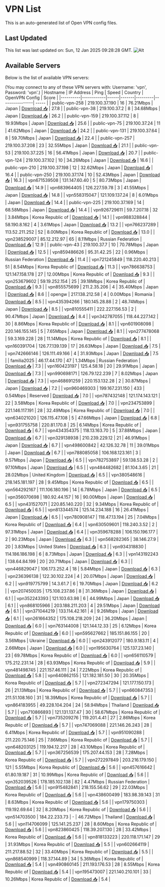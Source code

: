 # VPN List

This is an auto-generated list of Open VPN config files.

## Last Updated

This list was last updated on: Sun, 12 Jan 2025 09:28:28 GMT.
![Alt](https://repobeats.axiom.co/api/embed/186b98318ef1479477931607c1ad7d823f12451f.svg "Repobeats analytics image")

## Available Servers

Below is the list of available VPN servers:

(You may connect to any of these VPN servers with: Username: 'vpn', Password: 'vpn'.)
| Hostname | IP Address | Ping | Speed | Country | OpenVPN Config | Score |
|----------|------------|------|-------|---------|----------------| ----- |
| public-vpn-258 | 219.100.37.190 | 16 | 76.21Mbps | Japan | [Download 📥](./configs/server_0_JP.ovpn) | 27.8 |
| public-vpn-38 | 219.100.37.2 | 8 | 34.68Mbps | Japan | [Download 📥](./configs/server_1_JP.ovpn) | 26.2 |
| public-vpn-159 | 219.100.37.112 | 8 | 19.93Mbps | Japan | [Download 📥](./configs/server_2_JP.ovpn) | 25.6 |
| public-vpn-75 | 219.100.37.24 | 11 | 41.62Mbps | Japan | [Download 📥](./configs/server_3_JP.ovpn) | 24.2 |
| public-vpn-131 | 219.100.37.64 | 8 | 59.70Mbps | Japan | [Download 📥](./configs/server_4_JP.ovpn) | 22.4 |
| public-vpn-257 | 219.100.37.208 | 23 | 32.55Mbps | Japan | [Download 📥](./configs/server_5_JP.ovpn) | 21.1 |
| public-vpn-53 | 219.100.37.225 | 16 | 56.41Mbps | Japan | [Download 📥](./configs/server_6_JP.ovpn) | 20.7 |
| public-vpn-124 | 219.100.37.102 | 10 | 34.26Mbps | Japan | [Download 📥](./configs/server_7_JP.ovpn) | 16.6 |
| public-vpn-210 | 219.100.37.198 | 12 | 32.62Mbps | Japan | [Download 📥](./configs/server_8_JP.ovpn) | 16.4 |
| public-vpn-250 | 219.100.37.174 | 10 | 52.43Mbps | Japan | [Download 📥](./configs/server_9_JP.ovpn) | 16.3 |
| vpn671539508 | 131.147.60.40 | 5 | 80.73Mbps | Japan | [Download 📥](./configs/server_10_JP.ovpn) | 14.9 |
| vpn683964405 | 126.227.59.78 | 3 | 41.55Mbps | Japan | [Download 📥](./configs/server_11_JP.ovpn) | 14.8 |
| vpn558315047 | 121.109.137.24 | 8 | 6.01Mbps | Japan | [Download 📥](./configs/server_12_JP.ovpn) | 14.4 |
| public-vpn-225 | 219.100.37.169 | 14 | 68.58Mbps | Japan | [Download 📥](./configs/server_13_JP.ovpn) | 14.4 |
| vpn926729611 | 59.7.207.18 | 32 | 3.84Mbps | Korea Republic of | [Download 📥](./configs/server_14_KR.ovpn) | 14.1 |
| vpn988328844 | 58.190.8.162 | 4 | 3.61Mbps | Japan | [Download 📥](./configs/server_15_JP.ovpn) | 13.2 |
| vpn766237289 | 113.52.211.252 | 52 | 8.00Mbps | Korea Republic of | [Download 📥](./configs/server_16_KR.ovpn) | 13.0 |
| vpn238529007 | 85.12.212.97 | 65 | 8.11Mbps | Russian Federation | [Download 📥](./configs/server_17_RU.ovpn) | 12.9 |
| public-vpn-43 | 219.100.37.7 | 10 | 70.78Mbps | Japan | [Download 📥](./configs/server_18_JP.ovpn) | 12.5 |
| vpn859486626 | 95.31.42.25 | 22 | 0.96Mbps | Russian Federation | [Download 📥](./configs/server_19_RU.ovpn) | 11.4 |
| vpn721245849 | 118.220.40.213 | 51 | 8.54Mbps | Korea Republic of | [Download 📥](./configs/server_20_KR.ovpn) | 11.3 |
| vpn786638753 | 121.147.158.178 | 27 | 12.00Mbps | Korea Republic of | [Download 📥](./configs/server_21_KR.ovpn) | 9.3 |
| vpn253679602 | 59.19.252.154 | 25 | 39.18Mbps | Korea Republic of | [Download 📥](./configs/server_22_KR.ovpn) | 9.3 |
| vpn855575699 | 211.2.35.206 | 4 | 35.40Mbps | Japan | [Download 📥](./configs/server_23_JP.ovpn) | 8.6 |
| opengw | 217.138.212.58 | 4 | 0.00Mbps | Romania | [Download 📥](./configs/server_24_RO.ovpn) | 8.5 |
| vpn435394266 | 180.145.28.88 | 2 | 48.74Mbps | Japan | [Download 📥](./configs/server_25_JP.ovpn) | 8.5 |
| vpn810555411 | 222.227.156.53 | 2 | 90.47Mbps | Japan | [Download 📥](./configs/server_26_JP.ovpn) | 8.4 |
| vpn342787055 | 118.44.227.142 | 30 | 8.86Mbps | Korea Republic of | [Download 📥](./configs/server_27_KR.ovpn) | 8.1 |
| vpn601908098 | 220.146.155.145 | 5 | 7.65Mbps | Japan | [Download 📥](./configs/server_28_JP.ovpn) | 8.1 |
| vpn277478068 | 59.3.169.228 | 28 | 11.14Mbps | Korea Republic of | [Download 📥](./configs/server_29_KR.ovpn) | 8.1 |
| vpn160391704 | 126.77.139.139 | 17 | 26.63Mbps | Japan | [Download 📥](./configs/server_30_JP.ovpn) | 7.5 |
| vpn742666146 | 126.111.49.166 | 4 | 31.93Mbps | Japan | [Download 📥](./configs/server_31_JP.ovpn) | 7.5 |
| familia2025 | 46.17.44.170 | 47 | 1.34Mbps | Russian Federation | [Download 📥](./configs/server_32_RU.ovpn) | 7.3 |
| vpn160423197 | 125.4.58.18 | 20 | 29.91Mbps | Japan | [Download 📥](./configs/server_33_JP.ovpn) | 7.3 |
| vpn990698171 | 126.79.122.239 | 7 | 8.02Mbps | Japan | [Download 📥](./configs/server_34_JP.ovpn) | 7.3 |
| vpn468691259 | 220.153.132.28 | 2 | 30.87Mbps | Japan | [Download 📥](./configs/server_35_JP.ovpn) | 7.2 |
| vpn960469303 | 199.167.231.150 | 433 | 0.54Mbps | Reserved | [Download 📥](./configs/server_36_ZZ.ovpn) | 7.0 |
| vpn787432148 | 121.174.143.121 | 22 | 3.58Mbps | Korea Republic of | [Download 📥](./configs/server_37_KR.ovpn) | 7.0 |
| vpn234753899 | 221.146.117.191 | 28 | 32.49Mbps | Korea Republic of | [Download 📥](./configs/server_38_KR.ovpn) | 7.0 |
| vpn634021020 | 126.115.47.108 | 5 | 47.66Mbps | Japan | [Download 📥](./configs/server_39_JP.ovpn) | 6.8 |
| vpn931755758 | 220.81.170.8 | 25 | 6.14Mbps | Korea Republic of | [Download 📥](./configs/server_40_KR.ovpn) | 6.7 |
| vpn434354375 | 118.13.163.70 | 5 | 37.88Mbps | Japan | [Download 📥](./configs/server_41_JP.ovpn) | 6.7 |
| vpn329138938 | 210.239.229.12 | 21 | 46.91Mbps | Japan | [Download 📥](./configs/server_42_JP.ovpn) | 6.7 |
| vpn498600842 | 42.126.32.78 | 11 | 39.01Mbps | Japan | [Download 📥](./configs/server_43_JP.ovpn) | 6.7 |
| vpn788085058 | 106.168.123.161 | 3 | 9.57Mbps | Japan | [Download 📥](./configs/server_44_JP.ovpn) | 6.5 |
| vpn782753897 | 59.138.53.28 | 2 | 97.10Mbps | Japan | [Download 📥](./configs/server_45_JP.ovpn) | 6.5 |
| vpn484482682 | 81.104.3.65 | 21 | 28.02Mbps | United Kingdom | [Download 📥](./configs/server_46_GB.ovpn) | 6.5 |
| vpn380548616 | 218.145.181.197 | 28 | 9.45Mbps | Korea Republic of | [Download 📥](./configs/server_47_KR.ovpn) | 6.5 |
| vpn564292167 | 111.106.180.196 | 14 | 6.78Mbps | Japan | [Download 📥](./configs/server_48_JP.ovpn) | 6.5 |
| vpn356070698 | 180.92.44.157 | 16 | 90.00Mbps | Japan | [Download 📥](./configs/server_49_JP.ovpn) | 6.5 |
| vpn431527071 | 220.85.140.220 | 32 | 9.34Mbps | Korea Republic of | [Download 📥](./configs/server_50_KR.ovpn) | 6.5 |
| vpn813344574 | 125.14.234.188 | 16 | 26.41Mbps | Japan | [Download 📥](./configs/server_51_JP.ovpn) | 6.5 |
| vpn780908147 | 118.47.13.194 | 25 | 7.04Mbps | Korea Republic of | [Download 📥](./configs/server_52_KR.ovpn) | 6.4 |
| vpn630509601 | 118.240.3.52 | 2 | 97.31Mbps | Japan | [Download 📥](./configs/server_53_JP.ovpn) | 6.4 |
| vpn359678288 | 106.150.196.177 | 2 | 90.23Mbps | Japan | [Download 📥](./configs/server_54_JP.ovpn) | 6.3 |
| vpn568282365 | 38.146.27.9 | 20 | 3.83Mbps | United States | [Download 📥](./configs/server_55_US.ovpn) | 6.3 |
| vpn934318830 | 114.186.186.198 | 6 | 8.73Mbps | Japan | [Download 📥](./configs/server_56_JP.ovpn) | 6.3 |
| vpn143192243 | 138.64.84.199 | 20 | 20.71Mbps | Japan | [Download 📥](./configs/server_57_JP.ovpn) | 6.3 |
| vpn446829047 | 106.173.252.4 | 18 | 5.84Mbps | Japan | [Download 📥](./configs/server_58_JP.ovpn) | 6.3 |
| vpn236396138 | 122.30.102.224 | 4 | 20.07Mbps | Japan | [Download 📥](./configs/server_59_JP.ovpn) | 6.2 |
| vpn919775799 | 14.3.61.7 | 6 | 19.70Mbps | Japan | [Download 📥](./configs/server_60_JP.ovpn) | 6.2 |
| vpn207450035 | 175.108.237.86 | 8 | 31.36Mbps | Japan | [Download 📥](./configs/server_61_JP.ovpn) | 6.1 |
| vpn352243393 | 121.103.63.98 | 6 | 44.99Mbps | Japan | [Download 📥](./configs/server_62_JP.ovpn) | 6.1 |
| vpn868105966 | 203.188.211.203 | 4 | 29.51Mbps | Japan | [Download 📥](./configs/server_63_JP.ovpn) | 6.1 |
| vpn371044219 | 133.114.42.161 | 4 | 9.26Mbps | Japan | [Download 📥](./configs/server_64_JP.ovpn) | 6.1 |
| vpn261664352 | 175.108.218.209 | 24 | 36.20Mbps | Japan | [Download 📥](./configs/server_65_JP.ovpn) | 6.0 |
| vpn763144008 | 121.144.12.33 | 25 | 6.12Mbps | Korea Republic of | [Download 📥](./configs/server_66_KR.ovpn) | 6.0 |
| vpn595627662 | 185.151.86.155 | 20 | 3.56Mbps | Ukraine | [Download 📥](./configs/server_67_UA.ovpn) | 6.0 |
| vpn243912077 | 180.9.183.11 | 4 | 2.66Mbps | Japan | [Download 📥](./configs/server_68_JP.ovpn) | 6.0 |
| vpn195630764 | 125.137.23.140 | 23 | 69.78Mbps | Korea Republic of | [Download 📥](./configs/server_69_KR.ovpn) | 6.0 |
| vpn656110579 | 175.212.231.14 | 28 | 63.93Mbps | Korea Republic of | [Download 📥](./configs/server_70_KR.ovpn) | 5.9 |
| vpn481498745 | 221.157.46.111 | 24 | 7.22Mbps | Korea Republic of | [Download 📥](./configs/server_71_KR.ovpn) | 5.8 |
| vpn640862155 | 121.182.181.50 | 30 | 20.35Mbps | Korea Republic of | [Download 📥](./configs/server_72_KR.ovpn) | 5.7 |
| vpn272347294 | 121.177.150.173 | 26 | 21.13Mbps | Korea Republic of | [Download 📥](./configs/server_73_KR.ovpn) | 5.7 |
| vpn660847353 | 211.51.108.160 | 31 | 18.39Mbps | Korea Republic of | [Download 📥](./configs/server_74_KR.ovpn) | 5.7 |
| vpn864183955 | 49.228.104.204 | 24 | 58.94Mbps | Thailand | [Download 📥](./configs/server_75_TH.ovpn) | 5.7 |
| vpn710866893 | 121.131.137.47 | 30 | 58.67Mbps | Korea Republic of | [Download 📥](./configs/server_76_KR.ovpn) | 5.7 |
| vpn735209276 | 119.201.4.41 | 27 | 2.86Mbps | Korea Republic of | [Download 📥](./configs/server_77_KR.ovpn) | 5.7 |
| vpn747069088 | 221.146.26.243 | 28 | 6.41Mbps | Korea Republic of | [Download 📥](./configs/server_78_KR.ovpn) | 5.7 |
| vpn951090288 | 211.220.75.146 | 25 | 7.86Mbps | Korea Republic of | [Download 📥](./configs/server_79_KR.ovpn) | 5.7 |
| vpn648203125 | 119.194.12.217 | 28 | 43.10Mbps | Korea Republic of | [Download 📥](./configs/server_80_KR.ovpn) | 5.7 |
| vpn367256539 | 175.207.44.153 | 28 | 7.28Mbps | Korea Republic of | [Download 📥](./configs/server_81_KR.ovpn) | 5.7 |
| vpn272297849 | 203.216.179.150 | 121 | 5.55Mbps | Korea Republic of | [Download 📥](./configs/server_82_KR.ovpn) | 5.6 |
| vpn457616642 | 61.80.19.187 | 31 | 10.99Mbps | Korea Republic of | [Download 📥](./configs/server_83_KR.ovpn) | 5.6 |
| vpn352039526 | 178.185.102.138 | 82 | 4.47Mbps | Russian Federation | [Download 📥](./configs/server_84_RU.ovpn) | 5.6 |
| vpn915482841 | 218.155.56.62 | 29 | 22.03Mbps | Korea Republic of | [Download 📥](./configs/server_85_KR.ovpn) | 5.6 |
| vpn438600499 | 183.98.39.143 | 31 | 8.63Mbps | Korea Republic of | [Download 📥](./configs/server_86_KR.ovpn) | 5.6 |
| vpn179750303 | 119.192.69.64 | 32 | 8.20Mbps | Korea Republic of | [Download 📥](./configs/server_87_KR.ovpn) | 5.6 |
| vpn514703500 | 184.22.233.73 | - | 46.72Mbps | Thailand | [Download 📥](./configs/server_88_TH.ovpn) | 5.6 |
| vpn114706099 | 125.141.25.237 | 28 | 8.60Mbps | Korea Republic of | [Download 📥](./configs/server_89_KR.ovpn) | 5.6 |
| vpn823860425 | 118.39.207.130 | 28 | 33.42Mbps | Korea Republic of | [Download 📥](./configs/server_90_KR.ovpn) | 5.6 |
| vpn818133223 | 220.118.171.147 | 29 | 31.93Mbps | Korea Republic of | [Download 📥](./configs/server_91_KR.ovpn) | 5.5 |
| vpn602664119 | 211.217.88.52 | 32 | 33.40Mbps | Korea Republic of | [Download 📥](./configs/server_92_KR.ovpn) | 5.5 |
| vpn868540999 | 118.37.144.89 | 34 | 5.36Mbps | Korea Republic of | [Download 📥](./configs/server_93_KR.ovpn) | 5.4 |
| vpn490860145 | 211.193.176.53 | 28 | 8.55Mbps | Korea Republic of | [Download 📥](./configs/server_94_KR.ovpn) | 5.4 |
| vpn195473007 | 221.140.210.101 | 33 | 10.26Mbps | Korea Republic of | [Download 📥](./configs/server_95_KR.ovpn) | 5.4 |
